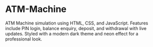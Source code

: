 # ATM-Machine
ATM Machine simulation using HTML, CSS, and JavaScript. Features include PIN login, balance enquiry, deposit, and withdrawal with live updates. Styled with a modern dark theme and neon effect for a professional look.
